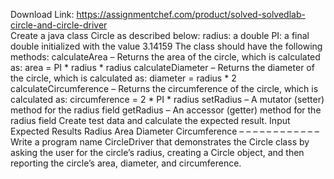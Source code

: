 Download Link: https://assignmentchef.com/product/solved-solvedlab-circle-and-circle-driver
<br>
Create a java class Circle as described below: radius: a double PI: a final double initialized with the value 3.14159 The class should have the following methods: calculateArea – Returns the area of the circle, which is calculated as: area = PI * radius * radius calculateDiameter – Returns the diameter of the circle, which is calculated as: diameter = radius * 2 calculateCircumference – Returns the circumference of the circle, which is calculated as: circumference = 2 * PI * radius setRadius – A mutator (setter) method for the radius field getRadius – An accessor (getter) method for the radius field Create test data and calculate the expected result. Input Expected Results Radius Area Diameter Circumference – – – – – – – – – – – – Write a program name CircleDriver that demonstrates the Circle class by asking the user for the circle’s radius, creating a Circle object, and then reporting the circle’s area, diameter, and circumference.